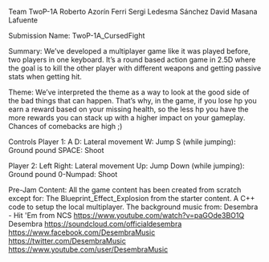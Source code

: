 Team TwoP-1A
Roberto Azorín Ferri
Sergi Ledesma Sánchez
David Masana Lafuente
 
Submission Name:
TwoP-1A_CursedFight
 
Summary:
We’ve developed a multiplayer game like it was played before, two players in one keyboard. It’s a round based action game in 2.5D where the goal is to kill the other player with different weapons and getting passive stats when getting hit.
 
Theme:
We’ve interpreted the theme as a way to look at the good side of the bad things that can happen. That’s why, in the game, if you lose hp you earn a reward based on your missing health, so the less hp you have the more rewards you can stack up with a higher impact on your gameplay. Chances of comebacks are high ;)

Controls
Player 1:
A D: Lateral movement
W: Jump
S (while jumping): Ground pound
SPACE: Shoot
 
Player 2:
Left Right: Lateral movement
Up: Jump
Down (while jumping): Ground pound
0-Numpad: Shoot

Pre-Jam Content:
All the game content has been created from scratch except for:
The Blueprint_Effect_Explosion from the starter content.
A C++ code to setup the local multiplayer.
The background music from:
Desembra - Hit 'Em from NCS
https://www.youtube.com/watch?v=paGOde3BO1Q
Desembra
https://soundcloud.com/officialdesembra
https://www.facebook.com/DesembraMusic 
https://twitter.com/DesembraMusic
https://www.youtube.com/user/DesembraMusic